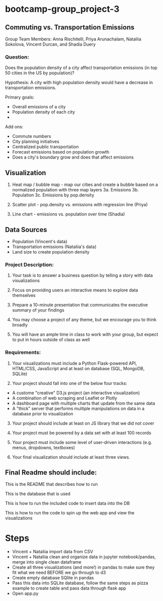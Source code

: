 # bootcamp-group_project-3

## Commuting vs. Transportation Emissions

Group Team Members: Anna Rischitelli, Priya Arunachalam, Nataliia Sokolova, Vincent Durcan, and Shadia Duery

### Question:
Does the population density of a city affect transportation emissions (in top 50 cities in the US by population)? 

Hypothesis: A city with high population density would have a decrease in transportation emissions. 

Primary goals:
- Overall emissions of a city
- Population density of each city
- 

Add ons:
- Commute numbers
- City planning initiatives
- Centralized public transportation
- Forecast emissions based on population growth
- Does a city's boundary grow and does that affect emissions

## Visualization
1. Heat map / bubble map - map our cities and create a bubble based on a normalized population with three map layers 
    3a. Emissions 
    3b. Population
    3c. Emissions by pop.density

2. Scatter plot - pop.density vs. emissions with regression line (Priya)

3. Line chart - emissions vs. population over time (Shadia)

## Data Sources
- Population (Vincent's data)
- Transportation emissions (Nataliia's data)
- Land size to create population density

### Project Description:

1) Your task is to answer a business question by telling a story with data visualizations

2) Focus on providing users an interactive means to explore data themselves

3) Prepare a 10-minute presentation that communicates the executive summary of your findings

4) You may choose a project of any theme, but we encourage you to think broadly

5) You will have an ample time in class to work with your group, but expect to put in hours outside of class as well

### Requirements:

1) Your visualizations must include a Python Flask-powered API, HTML/CSS, JavaScript and at least on database (SQL, MongoDB, SQLite)

2) Your project should fall into one of the below four tracks:
- A custome "creative" D3.js project (an interactive visualization)
- A combination of web scraping and Leaflet or Plotly
- A dashboard page with multiple charts that update from the same data
- A "thick" server that performs multiple manipulations on data in a database prior to visualization 

3) Your project should include at least on JS library that we did not cover

4) Your project must be powered by a data set with at least 100 records

5) Your project must include some level of user-driven interactions (e.g. menus, dropdowns, textboxes)

6) Your final visualization should include at least three views.



## Final Readme should include:
 This is the README that describes how to run

This is the database that is used

This is how to run the included code to insert data into the DB

This is how to run the code to spin up the web app and view the visualizations


# Steps
- Vincent + Nataliia import data from CSV
- Vincent + Nataliia clean and organize data in jupyter notebook/pandas, merge into single clean dataframe
- Create all three visualizations (and more!) in pandas to make sure they fit what we need BEFORE we go through to d3
- Create empty database SQlite in pandas
- Pass this data into SQLite database, follow the same steps as pizza example to create table and pass data through flask app
- Open app.py